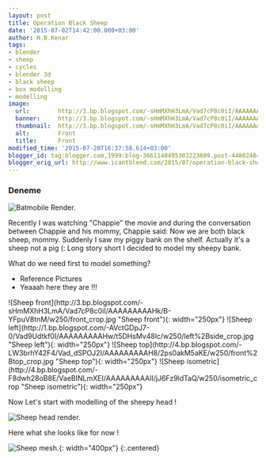 ```yaml
---
layout: post
title: Operation Black Sheep
date: '2015-07-02T14:42:00.000+03:00'
author: H.B.Kenar
tags:
- blender
- sheep
- cycles
- blender 3d
- black sheep
- box modelling
- modelling
image:
  url:        http://3.bp.blogspot.com/-sHmMXhH3LmA/Vad7cP8c0iI/AAAAAAAAAHk/B-YFpuV8tnM/s9999/front_crop.jpg
  banner:     http://3.bp.blogspot.com/-sHmMXhH3LmA/Vad7cP8c0iI/AAAAAAAAAHk/B-YFpuV8tnM/s600/front_crop.jpg
  thumbnail:  http://3.bp.blogspot.com/-sHmMXhH3LmA/Vad7cP8c0iI/AAAAAAAAAHk/B-YFpuV8tnM/s128/front_crop.jpg
  alt:        Front
  title:      Front
modified_time: '2015-07-20T16:37:58.614+03:00'
blogger_id: tag:blogger.com,1999:blog-3661140495303223609.post-4480248427839415783
blogger_orig_url: http://www.icantblend.com/2015/07/operation-black-sheep.html
---
```


### Deneme

![Batmobile Render.](https://lh3.googleusercontent.com/-2xYV_09lTnw/VbqOSzHDVEI/AAAAAAAAALQ/-NnGFtQoTSg/s800-Ic42/batmobile%252520pointiness_right_20150730234720249.jpg "Batmobile")

Recently I was watching "Chappie" the movie and during the conversation between Chappie and his mommy, Chappie said: Now we are both black sheep, mommy. Suddenly I saw my piggy bank on the shelf. Actually it's a sheep not a pig (: Long story short I decided to model my sheepy bank.

What do we need first to model something?

- Reference Pictures
- Yeaaah here they are !!!

<div class="gallery centered">
![Sheep front](http://3.bp.blogspot.com/-sHmMXhH3LmA/Vad7cP8c0iI/AAAAAAAAAHk/B-YFpuV8tnM/w250/front_crop.jpg "Sheep front"){: width="250px"}
![Sheep left](http://1.bp.blogspot.com/-AVctGDpJ7-0/Vad9Udtkf0I/AAAAAAAAAHw/t5DHsMv48lc/w250/left%2Bside_crop.jpg "Sheep left"){: width="250px"}
![Sheep top](http://4.bp.blogspot.com/-LW3brhY42F4/Vad_dSPOJ2I/AAAAAAAAAH8/2ps0akM5aKE/w250/front%2Btop_crop.jpg "Sheep top"){: width="250px"}
![Sheep isometric](http://4.bp.blogspot.com/-F8dwh28oB8E/VaeBINLmXEI/AAAAAAAAAII/jJ6Fz9ldTaQ/w250/isometric_crop "Sheep isometric"){: width="250px"}
</div>

Now Let's start with modelling of the sheepy head !

![Sheep head render.](http://1.bp.blogspot.com/-ct0yB_Yw77g/VZUxNln9OxI/AAAAAAAAAEQ/grB56IX1ikU/w1024/3%2Bview%2Bhead%2Bof%2Bsheepy%2Bsoft.jpg "Sheep head")

Here what she looks like for now !

![Sheep mesh.](http://3.bp.blogspot.com/-LYMhn-e7J_I/Vazv_gJA3aI/AAAAAAAAAJc/GzIMuepwHeM/w1024/kk_20150720155120921.jpg "Sheep mesh"){: width="400px"}
{:.centered}
